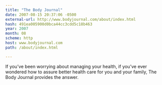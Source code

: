 ```yaml
---
title: "The Body Journal"
date: 2007-08-15 20:37:06 -0500
external-url: http://www.bodyjournal.com/about/index.html
hash: 491ea005900d0bca44cc3cdd5c18b463
year: 2007
month: 08
scheme: http
host: www.bodyjournal.com
path: /about/index.html

---
```


If you’ve been worrying about managing your health, if you’ve ever wondered how to assure better health care for you and your family, The Body Journal provides the answer.
